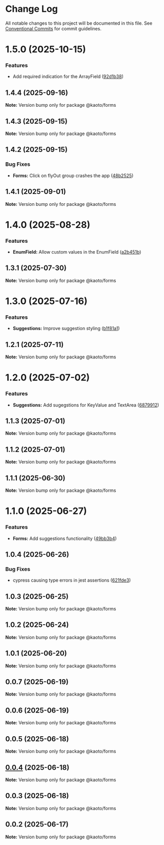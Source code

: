 # Change Log

All notable changes to this project will be documented in this file.
See [Conventional Commits](https://conventionalcommits.org) for commit guidelines.

# 1.5.0 (2025-10-15)

### Features

* Add required indication for the ArrayField ([92d1b38](https://github.com/KaotoIO/forms/commit/92d1b3839703470d7d58102630cbd69c79039481))

## 1.4.4 (2025-09-16)

**Note:** Version bump only for package @kaoto/forms

## 1.4.3 (2025-09-15)

**Note:** Version bump only for package @kaoto/forms

## 1.4.2 (2025-09-15)

### Bug Fixes

* **Forms:** Click on flyOut group crashes the app ([48b2525](https://github.com/KaotoIO/forms/commit/48b252510e8d60405913606bc9b8e6c878739f98))

## 1.4.1 (2025-09-01)

**Note:** Version bump only for package @kaoto/forms

# 1.4.0 (2025-08-28)

### Features

* **EnumField:** Allow custom values in the EnumField ([a2b451b](https://github.com/KaotoIO/forms/commit/a2b451b630e5a0fab5b6130ef55d47c705a24778))

## 1.3.1 (2025-07-30)

**Note:** Version bump only for package @kaoto/forms

# 1.3.0 (2025-07-16)

### Features

* **Suggestions:** Improve suggestion styling ([b1f81a1](https://github.com/KaotoIO/forms/commit/b1f81a1f1a80ff23819ed198e3ef5692e89dd263))

## 1.2.1 (2025-07-11)

**Note:** Version bump only for package @kaoto/forms

# 1.2.0 (2025-07-02)

### Features

* **Suggestions:** Add sugegstions for KeyValue and TextArea ([6879912](https://github.com/KaotoIO/forms/commit/6879912418ecd40e07d3c01b14591c8ca2e18f82))

## 1.1.3 (2025-07-01)

**Note:** Version bump only for package @kaoto/forms

## 1.1.2 (2025-07-01)

**Note:** Version bump only for package @kaoto/forms

## 1.1.1 (2025-06-30)

**Note:** Version bump only for package @kaoto/forms

# 1.1.0 (2025-06-27)

### Features

* **Forms:** Add suggestions functionality ([49bb3b4](https://github.com/KaotoIO/forms/commit/49bb3b45053b2a3036f0310b48f4907d47e251a9))

## 1.0.4 (2025-06-26)

### Bug Fixes

* cypress causing type errors in jest assertions ([621fde3](https://github.com/KaotoIO/forms/commit/621fde3672896c2bfef99e472f549ac113da2384))

## 1.0.3 (2025-06-25)

**Note:** Version bump only for package @kaoto/forms

## 1.0.2 (2025-06-24)

**Note:** Version bump only for package @kaoto/forms

## 1.0.1 (2025-06-20)

**Note:** Version bump only for package @kaoto/forms

## 0.0.7 (2025-06-19)

**Note:** Version bump only for package @kaoto/forms

## 0.0.6 (2025-06-19)

**Note:** Version bump only for package @kaoto/forms

## 0.0.5 (2025-06-18)

**Note:** Version bump only for package @kaoto/forms

## [0.0.4](https://github.com/KaotoIO/forms/compare/@kaoto/forms@0.0.3...@kaoto/forms@0.0.4) (2025-06-18)

**Note:** Version bump only for package @kaoto/forms

## 0.0.3 (2025-06-18)

**Note:** Version bump only for package @kaoto/forms

## 0.0.2 (2025-06-17)

**Note:** Version bump only for package @kaoto/forms
